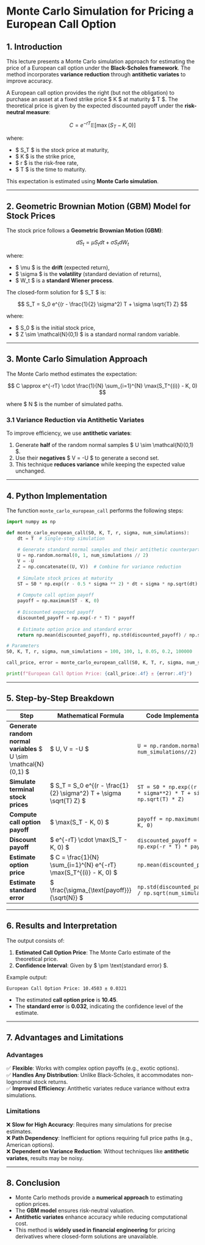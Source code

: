 # **Monte Carlo Simulation for Pricing a European Call Option**

## **1. Introduction**

This lecture presents a Monte Carlo simulation approach for estimating the price of a European call option under the **Black-Scholes framework**. The method incorporates **variance reduction** through **antithetic variates** to improve accuracy.

A European call option provides the right (but not the obligation) to purchase an asset at a fixed strike price $ K $ at maturity $ T $. The theoretical price is given by the expected discounted payoff under the **risk-neutral measure**:

$$
C = e^{-rT} \mathbb{E}[\max(S_T - K, 0)]
$$

where:

- $ S_T $ is the stock price at maturity,
- $ K $ is the strike price,
- $ r $ is the risk-free rate,
- $ T $ is the time to maturity.

This expectation is estimated using **Monte Carlo simulation**.

---

## **2. Geometric Brownian Motion (GBM) Model for Stock Prices**

The stock price follows a **Geometric Brownian Motion (GBM)**:

$$
dS_t = \mu S_t dt + \sigma S_t dW_t
$$

where:

- $ \mu $ is the **drift** (expected return),
- $ \sigma $ is the **volatility** (standard deviation of returns),
- $ W_t $ is a **standard Wiener process**.

The closed-form solution for $ S_T $ is:

$$
S_T = S_0 e^{(r - \frac{1}{2} \sigma^2) T + \sigma \sqrt{T} Z}
$$

where:

- $ S_0 $ is the initial stock price,
- $ Z \sim \mathcal{N}(0,1) $ is a standard normal random variable.

---

## **3. Monte Carlo Simulation Approach**

The Monte Carlo method estimates the expectation:

$$
C \approx e^{-rT} \cdot \frac{1}{N} \sum_{i=1}^{N} \max(S_T^{(i)} - K, 0)
$$

where $ N $ is the number of simulated paths.

### **3.1 Variance Reduction via Antithetic Variates**

To improve efficiency, we use **antithetic variates**:

1. Generate **half** of the random normal samples $ U \sim \mathcal{N}(0,1) $.
2. Use their **negatives** $ V = -U $ to generate a second set.
3. This technique **reduces variance** while keeping the expected value unchanged.

---

## **4. Python Implementation**

The function `monte_carlo_european_call` performs the following steps:

```python
import numpy as np

def monte_carlo_european_call(S0, K, T, r, sigma, num_simulations):
    dt = T  # Single-step simulation
    
    # Generate standard normal samples and their antithetic counterparts
    U = np.random.normal(0, 1, num_simulations // 2)
    V = -U
    Z = np.concatenate((U, V))  # Combine for variance reduction
    
    # Simulate stock prices at maturity
    ST = S0 * np.exp((r - 0.5 * sigma ** 2) * dt + sigma * np.sqrt(dt) * Z)
    
    # Compute call option payoff
    payoff = np.maximum(ST - K, 0)
    
    # Discounted expected payoff
    discounted_payoff = np.exp(-r * T) * payoff
    
    # Estimate option price and standard error
    return np.mean(discounted_payoff), np.std(discounted_payoff) / np.sqrt(num_simulations)

# Parameters
S0, K, T, r, sigma, num_simulations = 100, 100, 1, 0.05, 0.2, 100000

call_price, error = monte_carlo_european_call(S0, K, T, r, sigma, num_simulations)

print(f"European Call Option Price: {call_price:.4f} ± {error:.4f}")
```

---

## **5. Step-by-Step Breakdown**

| **Step** | **Mathematical Formula** | **Code Implementation** |
|----------|-----------------|---------------------|
| **Generate random normal variables** $ U \sim \mathcal{N}(0,1) $ | $ U, V = -U $ | `U = np.random.normal(0,1, num_simulations//2)` |
| **Simulate terminal stock prices** | $ S_T = S_0 e^{(r - \frac{1}{2} \sigma^2) T + \sigma \sqrt{T} Z} $ | `ST = S0 * np.exp((r - 0.5 * sigma**2) * T + sigma * np.sqrt(T) * Z)` |
| **Compute call option payoff** | $ \max(S_T - K, 0) $ | `payoff = np.maximum(ST - K, 0)` |
| **Discount payoff** | $ e^{-rT} \cdot \max(S_T - K, 0) $ | `discounted_payoff = np.exp(-r * T) * payoff` |
| **Estimate option price** | $ C = \frac{1}{N} \sum_{i=1}^{N} e^{-rT} \max(S_T^{(i)} - K, 0) $ | `np.mean(discounted_payoff)` |
| **Estimate standard error** | $ \frac{\sigma_{\text{payoff}}}{\sqrt{N}} $ | `np.std(discounted_payoff) / np.sqrt(num_simulations)` |

---

## **6. Results and Interpretation**

The output consists of:

1. **Estimated Call Option Price**: The Monte Carlo estimate of the theoretical price.
2. **Confidence Interval**: Given by $ \pm \text{standard error} $.

Example output:

```
European Call Option Price: 10.4503 ± 0.0321
```

- The estimated **call option price** is **10.45**.
- The **standard error** is **0.032**, indicating the confidence level of the estimate.

---

## **7. Advantages and Limitations**

### **Advantages**

✅ **Flexible**: Works with complex option payoffs (e.g., exotic options).  
✅ **Handles Any Distribution**: Unlike Black-Scholes, it accommodates non-lognormal stock returns.  
✅ **Improved Efficiency**: Antithetic variates reduce variance without extra simulations.

### **Limitations**

❌ **Slow for High Accuracy**: Requires many simulations for precise estimates.  
❌ **Path Dependency**: Inefficient for options requiring full price paths (e.g., American options).  
❌ **Dependent on Variance Reduction**: Without techniques like **antithetic variates**, results may be noisy.

---

## **8. Conclusion**

- Monte Carlo methods provide a **numerical approach** to estimating option prices.
- The **GBM model** ensures risk-neutral valuation.
- **Antithetic variates** enhance accuracy while reducing computational cost.
- This method is **widely used in financial engineering** for pricing derivatives where closed-form solutions are unavailable.